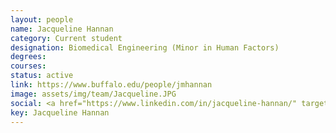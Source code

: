 ```yaml
---
layout: people
name: Jacqueline Hannan
category: Current student
designation: Biomedical Engineering (Minor in Human Factors)
degrees: 
courses: 
status: active
link: https://www.buffalo.edu/people/jmhannan
image: assets/img/team/Jacqueline.JPG
social: <a href="https://www.linkedin.com/in/jacqueline-hannan/" target="_blank"><i class="icofont-linkedin"></i></a><a href="mailto:jmhannan@buffalo.edu" target="_blank"><i class="icofont-email"></i></a>
key: Jacqueline Hannan
---
```


